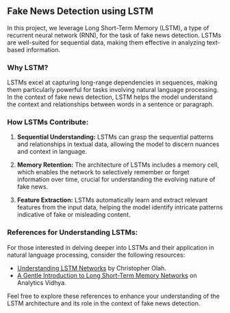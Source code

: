 
## Fake News Detection using LSTM

In this project, we leverage Long Short-Term Memory (LSTM), a type of recurrent neural network (RNN), for the task of fake news detection. LSTMs are well-suited for sequential data, making them effective in analyzing text-based information.

### Why LSTM?

LSTMs excel at capturing long-range dependencies in sequences, making them particularly powerful for tasks involving natural language processing. In the context of fake news detection, LSTM helps the model understand the context and relationships between words in a sentence or paragraph.

### How LSTMs Contribute:

1. **Sequential Understanding:** LSTMs can grasp the sequential patterns and relationships in textual data, allowing the model to discern nuances and context in language.

2. **Memory Retention:** The architecture of LSTMs includes a memory cell, which enables the network to selectively remember or forget information over time, crucial for understanding the evolving nature of fake news.

3. **Feature Extraction:** LSTMs automatically learn and extract relevant features from the input data, helping the model identify intricate patterns indicative of fake or misleading content.

### References for Understanding LSTMs:

For those interested in delving deeper into LSTMs and their application in natural language processing, consider the following resources:

- [Understanding LSTM Networks](https://colah.github.io/posts/2015-08-Understanding-LSTMs/) by Christopher Olah.
- [A Gentle Introduction to Long Short-Term Memory Networks](https://www.analyticsvidhya.com/blog/2017/12/fundamentals-of-deep-learning-introduction-to-lstm/) on Analytics Vidhya.

Feel free to explore these references to enhance your understanding of the LSTM architecture and its role in the context of fake news detection.
